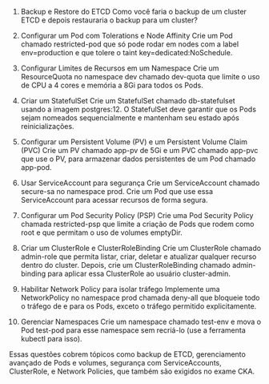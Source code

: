 1. Backup e Restore do ETCD
Como você faria o backup de um cluster ETCD e depois restauraria o backup para um cluster?

2. Configurar um Pod com Tolerations e Node Affinity
Crie um Pod chamado restricted-pod que só pode rodar em nodes com a label env=production e que tolere o taint key=dedicated:NoSchedule.

3. Configurar Limites de Recursos em um Namespace
Crie um ResourceQuota no namespace dev chamado dev-quota que limite o uso de CPU a 4 cores e memória a 8Gi para todos os Pods.

4. Criar um StatefulSet
Crie um StatefulSet chamado db-statefulset usando a imagem postgres:12. O StatefulSet deve garantir que os Pods sejam nomeados sequencialmente e mantenham seu estado após reinicializações.

5. Configurar um Persistent Volume (PV) e um Persistent Volume Claim (PVC)
Crie um PV chamado app-pv de 5Gi e um PVC chamado app-pvc que use o PV, para armazenar dados persistentes de um Pod chamado app-pod.

6. Usar ServiceAccount para segurança
Crie um ServiceAccount chamado secure-sa no namespace prod. Crie um Pod que use essa ServiceAccount para acessar recursos de forma segura.

7. Configurar um Pod Security Policy (PSP)
Crie uma Pod Security Policy chamada restricted-psp que limite a criação de Pods que rodem como root e que permitam o uso de volumes emptyDir.

8. Criar um ClusterRole e ClusterRoleBinding
Crie um ClusterRole chamado admin-role que permita listar, criar, deletar e atualizar qualquer recurso dentro do cluster. Depois, crie um ClusterRoleBinding chamado admin-binding para aplicar essa ClusterRole ao usuário cluster-admin.

9. Habilitar Network Policy para isolar tráfego
Implemente uma NetworkPolicy no namespace prod chamada deny-all que bloqueie todo o tráfego de e para os Pods, exceto o tráfego permitido explicitamente.

10. Gerenciar Namespaces
Crie um namespace chamado test-env e mova o Pod test-pod para esse namespace sem recriá-lo (use a ferramenta kubectl para isso).

Essas questões cobrem tópicos como backup de ETCD, gerenciamento avançado de Pods e volumes, segurança com ServiceAccounts, ClusterRole, e Network Policies, que também são exigidos no exame CKA.